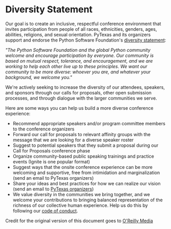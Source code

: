 # Diversity Statement

Our goal is to create an inclusive, respectful conference environment that 
invites participation from people of all races, ethnicities, genders, ages, 
abilities, religions, and sexual orientation. PyTexas and its organizers 
support and endorse the Python Software Foundation's 
[diversity statement](http://www.python.org/psf/diversity/):

*"The Python Software Foundation and the global Python community welcome and 
encourage participation by everyone. Our community is based on mutual respect, 
tolerance, and encouragement, and we are working to help each other live up to 
these principles. We want our community to be more diverse: whoever you are, 
and whatever your background, we welcome you."*

We're actively seeking to increase the diversity of our attendees, speakers, 
and sponsors through our calls for proposals, other open submission processes, 
and through dialogue with the larger communities we serve.

Here are some ways you can help us build a more diverse conference experience:

- Recommend appropriate speakers and/or program committee members to the 
    conference organizers
- Forward our call for proposals to relevant affinity groups with the message 
    that we are looking for a diverse speaker roster
- Suggest to potential speakers that they submit a proposal during our 
    Call for Proposals conference phase
- Organize community-based public speaking trainings and practice events 
    (Ignite is one popular format)
- Suggest ways that the onsite conference experience can be more welcoming and 
    supportive, free from intimidation and marginalization 
    (send an email to PyTexas organizers)
- Share your ideas and best practices for how we can realize our vision 
    (send an email to [PyTexas organizers](mailto:conference@pytexas.org))
- We value diversity in the communities we bring together, and we welcome your 
    contributions to bringing balanced representation of the richness of our 
    collective human experience. Help us do this by following our
    [code of conduct](/2017/page/about/code-of-conduct).

Credit for the original version of this document goes to 
[O'Reilly Media](http://assets.en.oreilly.com/1/eventprovider/1/ConfDiversity.pdf)
